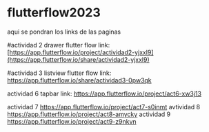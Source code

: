 # flutterflow2023
aqui se pondran los links de las paginas 

#actividad 2 drawer flutter flow
link: [https://app.flutterflow.io/project/actividad2-yjxxl9](https://app.flutterflow.io/share/actividad2-yjxxl9)

#actividad 3 listview flutter flow
link: https://app.flutterflow.io/share/actividad3-0pw3qk

actividad 6 tapbar 
link: https://app.flutterflow.io/project/act6-xw3j13

actividad 7
https://app.flutterflow.io/project/act7-s0inmt
avtividad 8
https://app.flutterflow.io/project/act8-amycky
actividad 9
https://app.flutterflow.io/project/act9-z9nkvn
